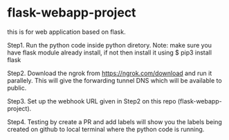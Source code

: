# flask-webapp-project
this is for web application based on flask.


Step1. Run the python code inside python diretory.
Note: make sure you have flask module already install, if not then install it using 
      $ pip3 install flask

Step2. Download the ngrok from https://ngrok.com/download and run it parallely. This will give the forwarding tunnel DNS which will be available to public.

Step3. Set up the webhook URL given in Step2 on this repo (flask-webapp-project).

Step4. Testing by create a PR and add labels will show you the labels being created on github to local terminal where the python code is running.

